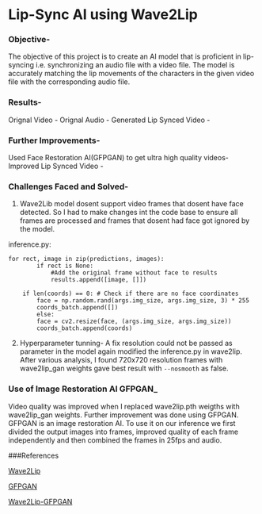 # Lip-Sync AI using  Wave2Lip 

### Objective- 
The objective of this project is to create an AI model that is proficient in lip-syncing i.e. synchronizing an audio file with a video file. The model is accurately matching the lip movements of the characters in the given video file with the corresponding audio file.

### Results-
Orignal Video - 
Orignal Audio -
Generated Lip Synced Video - 

### Further Improvements- 
Used Face Restoration AI(GFPGAN) to get ultra high quality videos-
Improved Lip Synced Video -

### Challenges Faced and Solved- 
1. Wave2Lib model dosent support video frames that dosent have face detected. So I had to make changes int the code base to ensure all frames are processed and frames that dosent had face got ignored by the model.

inference.py:
```
for rect, image in zip(predictions, images):
		if rect is None:
			#Add the original frame without face to results
			results.append([image, []])

```
```
	if len(coords) == 0: # Check if there are no face coordinates
		face = np.random.rand(args.img_size, args.img_size, 3) * 255
		coords_batch.append([])
		else:
		face = cv2.resize(face, (args.img_size, args.img_size))
		coords_batch.append(coords)
```

2.  Hyperparameter tunning- A fix resolution could not be passed as parameter in the model again modified the inference.py in wave2lip. After various analysis, I found 720x720 resolution frames with wave2lip_gan weights gave best result with `--nosmooth` as false.


### Use of Image Restoration AI GFPGAN_ 
Video quality was improved when I replaced wave2lip.pth weigths with wave2lip_gan weights. Further improvement was done using GFPGAN. GFPGAN is an image restoration AI. To use it on our inference we first divided the output images into frames, improved quality of each frame independently and then combined the frames in 25fps and audio.



###References

[Wave2Lip](https://github.com/Rudrabha/Wav2Lip)

[GFPGAN](https://github.com/TencentARC/GFPGAN)

[Wave2Lip-GFPGAN](https://github.com/ajay-sainy/Wav2Lip-GFPGAN)